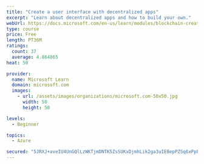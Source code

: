 ```yaml
---
title: "Create a user interface with decentralized apps"
excerpt: "Learn about decentralized apps and how to build your own."
webUrl: https://docs.microsoft.com/en-us/learn/modules/blockchain-create-ui-decentralized-apps/
type: course
price: Free
length: PT36M
ratings:
  count: 37
  average: 4.864865
heat: 50

provider:
  name: Microsoft Learn
  domain: microsoft.com
  images:
    - url: /assets/images/organizations/microsoft.com-50x50.jpg
      width: 50
      height: 50

levels:
  - Beginner

topics:
  - Azure

secured: "5JRXJ+aveIU4UnGQlLzWKTjmDNTK5ZsSUKxDjmhLik2ga3uIEBepPZSq6xPpPxn74+K0OoKL+B32pi6Xix0tJO/rF7Jg/ywZFpje6djuQ91ugDp6PfqXoL/nSXTfSZJ6jjhLV9/V6AjyUL9uDg24EbiaFOK8Ky0hJOq/l2b8Mkmpu4UtYP0SSvPIx9bOfaiJlmhPyn3Nj7QZDdRLjtuZs8bo2TzrBKim6x54e8Ivb6n/Q3qiJC9TRud4P1ia9kH9XUbgawQezqwRNmhv5F4KyTxuInd4uCH5mKfcIAhaiP+DIIq7J7lAEUAqFugtCsHCfhmF/jQHc8RNkQQ8HR0G/uCJwynW1oIKtd/jLsmph05H3qnmFcZYav8Fo6f3gqUWpitpcY3m6fdMWgAbd7HEi1HxDXVMxGrxU+nsXuPQjWg=;0XQ7xwHt+lfd19nGfmDR4Q=="
---
```


